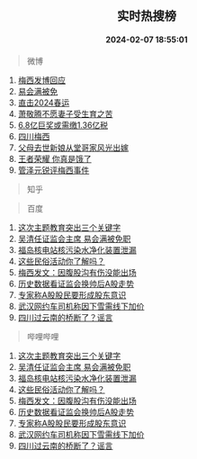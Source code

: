 <div align="center"><h2>实时热搜榜</h2><h4>2024-02-07 18:55:01</h4></div>

> 微博  

1. [梅西发博回应](https://s.weibo.com/weibo?q=%E6%A2%85%E8%A5%BF%E5%8F%91%E5%8D%9A%E5%9B%9E%E5%BA%94&t=31&band_rank=1&Refer=top)<br />
2. [易会满被免](https://s.weibo.com/weibo?q=%23%E6%98%93%E4%BC%9A%E6%BB%A1%E8%A2%AB%E5%85%8D%23&t=31&band_rank=2&Refer=top)<br />
3. [直击2024春运](https://s.weibo.com/weibo?q=%23%E7%9B%B4%E5%87%BB2024%E6%98%A5%E8%BF%90%23&t=31&band_rank=3&Refer=top)<br />
4. [萧敬腾不愿妻子受生育之苦](https://s.weibo.com/weibo?q=%23%E8%90%A7%E6%95%AC%E8%85%BE%E4%B8%8D%E6%84%BF%E5%A6%BB%E5%AD%90%E5%8F%97%E7%94%9F%E8%82%B2%E4%B9%8B%E8%8B%A6%23&t=31&band_rank=4&Refer=top)<br />
5. [6.8亿巨奖或需缴1.36亿税](https://s.weibo.com/weibo?q=%236.8%E4%BA%BF%E5%B7%A8%E5%A5%96%E6%88%96%E9%9C%80%E7%BC%B41.36%E4%BA%BF%E7%A8%8E%23&t=31&band_rank=5&Refer=top)<br />
6. [四川梅西](https://s.weibo.com/weibo?q=%E5%9B%9B%E5%B7%9D%E6%A2%85%E8%A5%BF&t=31&band_rank=6&Refer=top)<br />
7. [父母去世新娘从堂哥家风光出嫁](https://s.weibo.com/weibo?q=%23%E7%88%B6%E6%AF%8D%E5%8E%BB%E4%B8%96%E6%96%B0%E5%A8%98%E4%BB%8E%E5%A0%82%E5%93%A5%E5%AE%B6%E9%A3%8E%E5%85%89%E5%87%BA%E5%AB%81%23&t=31&band_rank=7&Refer=top)<br />
8. [王者荣耀 你真是饿了](https://s.weibo.com/weibo?q=%E7%8E%8B%E8%80%85%E8%8D%A3%E8%80%80%20%E4%BD%A0%E7%9C%9F%E6%98%AF%E9%A5%BF%E4%BA%86&t=31&band_rank=8&Refer=top)<br />
9. [管泽元锐评梅西事件](https://s.weibo.com/weibo?q=%23%E7%AE%A1%E6%B3%BD%E5%85%83%E9%94%90%E8%AF%84%E6%A2%85%E8%A5%BF%E4%BA%8B%E4%BB%B6%23&t=31&band_rank=9&Refer=top)<br />

> 知乎  


> 百度  

1. [这次主题教育突出三个关键字](https://www.baidu.com/s?wd=%E8%BF%99%E6%AC%A1%E4%B8%BB%E9%A2%98%E6%95%99%E8%82%B2%E7%AA%81%E5%87%BA%E4%B8%89%E4%B8%AA%E5%85%B3%E9%94%AE%E5%AD%97&sa=fyb_news&rsv_dl=fyb_news)<br />
2. [吴清任证监会主席 易会满被免职](https://www.baidu.com/s?wd=%E5%90%B4%E6%B8%85%E4%BB%BB%E8%AF%81%E7%9B%91%E4%BC%9A%E4%B8%BB%E5%B8%AD+%E6%98%93%E4%BC%9A%E6%BB%A1%E8%A2%AB%E5%85%8D%E8%81%8C&sa=fyb_news&rsv_dl=fyb_news)<br />
3. [福岛核电站核污染水净化装置泄漏](https://www.baidu.com/s?wd=%E7%A6%8F%E5%B2%9B%E6%A0%B8%E7%94%B5%E7%AB%99%E6%A0%B8%E6%B1%A1%E6%9F%93%E6%B0%B4%E5%87%80%E5%8C%96%E8%A3%85%E7%BD%AE%E6%B3%84%E6%BC%8F&sa=fyb_news&rsv_dl=fyb_news)<br />
4. [这些民俗活动你了解吗？](https://www.baidu.com/s?wd=%E8%BF%99%E4%BA%9B%E6%B0%91%E4%BF%97%E6%B4%BB%E5%8A%A8%E4%BD%A0%E4%BA%86%E8%A7%A3%E5%90%97%EF%BC%9F&sa=fyb_news&rsv_dl=fyb_news)<br />
5. [梅西发文：因腹股沟有伤没能出场](https://www.baidu.com/s?wd=%E6%A2%85%E8%A5%BF%E5%8F%91%E6%96%87%EF%BC%9A%E5%9B%A0%E8%85%B9%E8%82%A1%E6%B2%9F%E6%9C%89%E4%BC%A4%E6%B2%A1%E8%83%BD%E5%87%BA%E5%9C%BA&sa=fyb_news&rsv_dl=fyb_news)<br />
6. [历史数据看证监会换帅后A股走势](https://www.baidu.com/s?wd=%E5%8E%86%E5%8F%B2%E6%95%B0%E6%8D%AE%E7%9C%8B%E8%AF%81%E7%9B%91%E4%BC%9A%E6%8D%A2%E5%B8%85%E5%90%8EA%E8%82%A1%E8%B5%B0%E5%8A%BF&sa=fyb_news&rsv_dl=fyb_news)<br />
7. [专家称A股股民要形成股东意识](https://www.baidu.com/s?wd=%E4%B8%93%E5%AE%B6%E7%A7%B0A%E8%82%A1%E8%82%A1%E6%B0%91%E8%A6%81%E5%BD%A2%E6%88%90%E8%82%A1%E4%B8%9C%E6%84%8F%E8%AF%86&sa=fyb_news&rsv_dl=fyb_news)<br />
8. [武汉网约车司机称因下雪需线下加价](https://www.baidu.com/s?wd=%E6%AD%A6%E6%B1%89%E7%BD%91%E7%BA%A6%E8%BD%A6%E5%8F%B8%E6%9C%BA%E7%A7%B0%E5%9B%A0%E4%B8%8B%E9%9B%AA%E9%9C%80%E7%BA%BF%E4%B8%8B%E5%8A%A0%E4%BB%B7&sa=fyb_news&rsv_dl=fyb_news)<br />
9. [四川过云南的桥断了？谣言](https://www.baidu.com/s?wd=%E5%9B%9B%E5%B7%9D%E8%BF%87%E4%BA%91%E5%8D%97%E7%9A%84%E6%A1%A5%E6%96%AD%E4%BA%86%EF%BC%9F%E8%B0%A3%E8%A8%80&sa=fyb_news&rsv_dl=fyb_news)<br />

> 哔哩哔哩  

1. [这次主题教育突出三个关键字](https://www.baidu.com/s?wd=%E8%BF%99%E6%AC%A1%E4%B8%BB%E9%A2%98%E6%95%99%E8%82%B2%E7%AA%81%E5%87%BA%E4%B8%89%E4%B8%AA%E5%85%B3%E9%94%AE%E5%AD%97&sa=fyb_news&rsv_dl=fyb_news)<br />
2. [吴清任证监会主席 易会满被免职](https://www.baidu.com/s?wd=%E5%90%B4%E6%B8%85%E4%BB%BB%E8%AF%81%E7%9B%91%E4%BC%9A%E4%B8%BB%E5%B8%AD+%E6%98%93%E4%BC%9A%E6%BB%A1%E8%A2%AB%E5%85%8D%E8%81%8C&sa=fyb_news&rsv_dl=fyb_news)<br />
3. [福岛核电站核污染水净化装置泄漏](https://www.baidu.com/s?wd=%E7%A6%8F%E5%B2%9B%E6%A0%B8%E7%94%B5%E7%AB%99%E6%A0%B8%E6%B1%A1%E6%9F%93%E6%B0%B4%E5%87%80%E5%8C%96%E8%A3%85%E7%BD%AE%E6%B3%84%E6%BC%8F&sa=fyb_news&rsv_dl=fyb_news)<br />
4. [这些民俗活动你了解吗？](https://www.baidu.com/s?wd=%E8%BF%99%E4%BA%9B%E6%B0%91%E4%BF%97%E6%B4%BB%E5%8A%A8%E4%BD%A0%E4%BA%86%E8%A7%A3%E5%90%97%EF%BC%9F&sa=fyb_news&rsv_dl=fyb_news)<br />
5. [梅西发文：因腹股沟有伤没能出场](https://www.baidu.com/s?wd=%E6%A2%85%E8%A5%BF%E5%8F%91%E6%96%87%EF%BC%9A%E5%9B%A0%E8%85%B9%E8%82%A1%E6%B2%9F%E6%9C%89%E4%BC%A4%E6%B2%A1%E8%83%BD%E5%87%BA%E5%9C%BA&sa=fyb_news&rsv_dl=fyb_news)<br />
6. [历史数据看证监会换帅后A股走势](https://www.baidu.com/s?wd=%E5%8E%86%E5%8F%B2%E6%95%B0%E6%8D%AE%E7%9C%8B%E8%AF%81%E7%9B%91%E4%BC%9A%E6%8D%A2%E5%B8%85%E5%90%8EA%E8%82%A1%E8%B5%B0%E5%8A%BF&sa=fyb_news&rsv_dl=fyb_news)<br />
7. [专家称A股股民要形成股东意识](https://www.baidu.com/s?wd=%E4%B8%93%E5%AE%B6%E7%A7%B0A%E8%82%A1%E8%82%A1%E6%B0%91%E8%A6%81%E5%BD%A2%E6%88%90%E8%82%A1%E4%B8%9C%E6%84%8F%E8%AF%86&sa=fyb_news&rsv_dl=fyb_news)<br />
8. [武汉网约车司机称因下雪需线下加价](https://www.baidu.com/s?wd=%E6%AD%A6%E6%B1%89%E7%BD%91%E7%BA%A6%E8%BD%A6%E5%8F%B8%E6%9C%BA%E7%A7%B0%E5%9B%A0%E4%B8%8B%E9%9B%AA%E9%9C%80%E7%BA%BF%E4%B8%8B%E5%8A%A0%E4%BB%B7&sa=fyb_news&rsv_dl=fyb_news)<br />
9. [四川过云南的桥断了？谣言](https://www.baidu.com/s?wd=%E5%9B%9B%E5%B7%9D%E8%BF%87%E4%BA%91%E5%8D%97%E7%9A%84%E6%A1%A5%E6%96%AD%E4%BA%86%EF%BC%9F%E8%B0%A3%E8%A8%80&sa=fyb_news&rsv_dl=fyb_news)<br />
